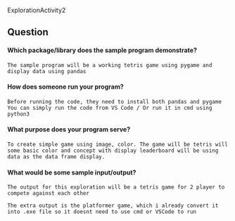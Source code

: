 ExplorationActivity2

## Question
#### Which package/library does the sample program demonstrate?

    The sample program will be a working tetris game using pygame and display data using pandas

#### How does someone run your program?

    Before running the code, they need to install both pandas and pygame
    You can simply run the code from VS Code / Or run it in cmd using python3

#### What purpose does your program serve?

    To create simple game using image, color. The game will be tetris will some basic color and concept with display leaderboard will be using data as the data frame display.

#### What would be some sample input/output?
    The output for this exploration will be a tetris game for 2 player to compete against each other

    The extra output is the platformer game, which i already convert it into .exe file so it doesnt need to use cmd or VSCode to run